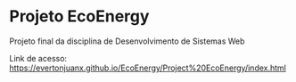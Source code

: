 # Projeto EcoEnergy
Projeto final da disciplina de Desenvolvimento de Sistemas Web

Link de acesso: https://evertonjuanx.github.io/EcoEnergy/Project%20EcoEnergy/index.html
